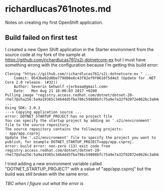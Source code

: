# richardlucas761notes.md

Notes on creating my first OpenShift application.

## Build failed on first test

I created a new Open Shift application in the Starter environment from the source code at my fork of the sample at https://github.com/richardlucas761/s2i-dotnetcore-ex but I must have something wrong with the configuration because I'm getting this build error:

```
Cloning "https://github.com/richardlucas761/s2i-dotnetcore-ex " ...
	Commit:	0543be02d0be779d08e6c43f82ef9f0610f5d4e3 (Update for .NET Core 2.0 release. (#32))
	Author:	Severin Gehwolf <jerboaa@gmail.com>
	Date:	Mon Aug 21 18:00:03 2017 +0200
Pulling image "registry.access.redhat.com/dotnet/dotnet-20-rhel7@sha256:5a9a19365c3464dd5fba786c59808bfc75a9e7a32f92072e8626c3a84d68eb33" ...
Using SDK: 2.0.3
---> Copying application source ...
error: DOTNET_STARTUP_PROJECT has no project file
You can specify the startup project by adding an '.s2i/environment' file to the source repository.
The source repository contains the following projects:
- app/app.csproj
Update the '.s2i/environment' file to specify the project you want to publish, for example DOTNET_STARTUP_PROJECT=app/app.csproj.
error: build error: non-zero (13) exit code from registry.access.redhat.com/dotnet/dotnet-20-rhel7@sha256:5a9a19365c3464dd5fba786c59808bfc75a9e7a32f92072e8626c3a84d68eb33
```

I tried adding a new environment variable called "DOTNET_STARTUP_PROJECT" with a value of "app/app.csproj" but the build was still broken with the same error.

*TBC when I figure out what the error is*
